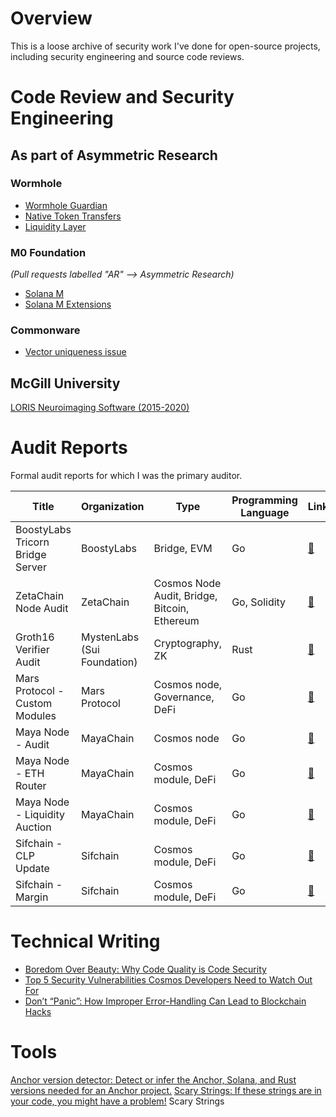 # Overview

This is a loose archive of security work I've done for open-source projects, including
security engineering and source code reviews.

# Code Review and Security Engineering

## As part of Asymmetric Research

### Wormhole
- [Wormhole Guardian](https://github.com/wormhole-foundation/wormhole/pulls/johnsaigle)
- [Native Token Transfers](https://github.com/wormhole-foundation/native-token-transfers/pulls?q=is%3Apr+author%3Ajohnsaigle)
- [Liquidity Layer](https://github.com/wormhole-foundation/example-liquidity-layer/pulls?q=johnsaigle)

### M0 Foundation
_(Pull requests labelled "AR" --> Asymmetric Research)_

- [Solana M](https://github.com/m0-foundation/solana-m/pulls?q=is%3Apr+AR+is%3Aclosed)
- [Solana M Extensions](https://github.com/m0-foundation/solana-m-extensions/pulls?q=is%3Apr+%22AR%22)

### Commonware
- [Vector uniqueness issue](https://github.com/commonwarexyz/monorepo/issues/290)

## McGill University
[LORIS Neuroimaging Software (2015-2020)](https://github.com/aces/Loris/pulls?q=is%3Apr+author%3Ajohnsaigle+is%3Aclosed+label%3A%22Category%3A+Security%22)


# Audit Reports
Formal audit reports for which I was the primary auditor.

| Title | Organization | Type | Programming Language | Link | 
| --- | --- | --- | --- | --- |
 | BoostyLabs Tricorn Bridge Server | BoostyLabs | Bridge, EVM | Go |[📒](https://github.com/HalbornSecurity/PublicReports/blob/master/Cosmos%20Audits/BoostyLabs_Tricorn_Bridge_Server_Golang_Security_Assessment_Report_Halborn_Final.pdf)  |
 | ZetaChain Node Audit | ZetaChain | Cosmos Node Audit, Bridge, Bitcoin, Ethereum | Go, Solidity |[📒](https://drive.google.com/file/d/1323iwH34kOqGzBZIz4iX-Qfo8ACzomNc/view?usp=sharing)  |
| Groth16 Verifier Audit | MystenLabs (Sui Foundation) | Cryptography, ZK | Rust |[📒](https://github.com/johnsaigle/audits/blob/main/pdfs/Groth16.pdf)  |
| Mars Protocol - Custom Modules | Mars Protocol | Cosmos node, Governance, DeFi | Go | [📒](https://github.com/mars-protocol/mars-audits/blob/main/hub/halborn/Mars_Protocol_Custom_Modules_Gov_Incentives_Safety_Cosmos_Security.pdf)
| Maya Node - Audit | MayaChain | Cosmos node | Go | [📒](https://maya-cdn.s3.amazonaws.com/Halborn/Cosmos_Security_Final.pdf) | 
| Maya Node - ETH Router | MayaChain | Cosmos module, DeFi | Go | [📒](https://maya-cdn.s3.amazonaws.com/Halborn/ETH_Router_Draft_3.pdf)  |
| Maya Node - Liquidity Auction | MayaChain | Cosmos module, DeFi | Go | [📒](https://maya-cdn.s3.amazonaws.com/Halborn/Liquidity_Auction_Final.pdf)|
| Sifchain - CLP Update | Sifchain | Cosmos module, DeFi | Go | [📒](https://drive.google.com/drive/u/1/folders/1kkjdpNuRmTjaiIKA6CQISavCvj4Awpbc)|
| Sifchain - Margin | Sifchain | Cosmos module, DeFi | Go | [📒](https://drive.google.com/drive/u/1/folders/1kkjdpNuRmTjaiIKA6CQISavCvj4Awpbc)|

# Technical Writing

- [Boredom Over Beauty: Why Code Quality is Code Security](https://blog.asymmetric.re/boredom-over-beauty-why-code-quality-is-code-security/)
- [Top 5 Security Vulnerabilities Cosmos Developers Need to Watch Out For](https://www.halborn.com/blog/post/top-5-security-vulnerabilities-cosmos-developers-need-to-watch-out-for)
- [Don’t “Panic”: How Improper Error-Handling Can Lead to Blockchain Hacks](https://www.halborn.com/blog/post/dont-panic-how-improper-error-handling-can-lead-to-blockchain-hacks)
 
# Tools

[Anchor version detector: Detect or infer the Anchor, Solana, and Rust versions needed for an Anchor project.](https://github.com/johnsaigle/anchor-version-detector)
[Scary Strings: If these strings are in your code, you might have a problem!](https://github.com/johnsaigle/scary-strings)
Scary Strings

